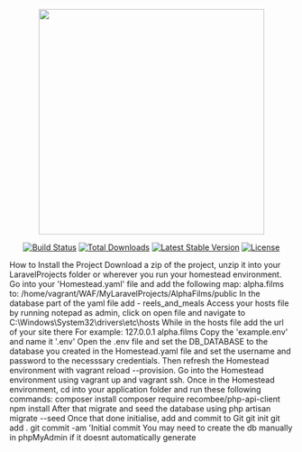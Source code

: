 <p align="center"><a href="https://laravel.com" target="_blank"><img src="https://raw.githubusercontent.com/laravel/art/master/logo-lockup/5%20SVG/2%20CMYK/1%20Full%20Color/laravel-logolockup-cmyk-red.svg" width="400"></a></p>

<p align="center">
<a href="https://travis-ci.org/laravel/framework"><img src="https://travis-ci.org/laravel/framework.svg" alt="Build Status"></a>
<a href="https://packagist.org/packages/laravel/framework"><img src="https://img.shields.io/packagist/dt/laravel/framework" alt="Total Downloads"></a>
<a href="https://packagist.org/packages/laravel/framework"><img src="https://img.shields.io/packagist/v/laravel/framework" alt="Latest Stable Version"></a>
<a href="https://packagist.org/packages/laravel/framework"><img src="https://img.shields.io/packagist/l/laravel/framework" alt="License"></a>
</p>

How to Install the Project
Download a zip of the project, unzip it into your LaravelProjects folder or wherever you run your homestead environment.
Go into your 'Homestead.yaml' file and add the following map: alpha.films  to: /home/vagrant/WAF/MyLaravelProjects/AlphaFilms/public
In the database part of the yaml file add - reels_and_meals
Access your hosts file by running notepad as admin, click on open file and navigate to C:\Windows\System32\drivers\etc\hosts
While in the hosts file add the url of your site there For example: 127.0.0.1       alpha.films
Copy the 'example.env' and name it '.env'
Open the .env file and set the DB_DATABASE to the database you created in the Homestead.yaml file and set the username and password to the necesssary credentials.
Then refresh the Homestead environment with vagrant reload --provision. Go into the Homestead environment using vagrant up and vagrant ssh. Once in the Homestead environment, cd into your application folder and run these following commands:
composer install
composer require recombee/php-api-client
npm install After that migrate and seed the database using php artisan migrate --seed Once that done initialise, add and commit to Git
git init
git add .
git commit -am 'Initial commit
You may need to create the db manually in phpMyAdmin if it doesnt automatically generate
